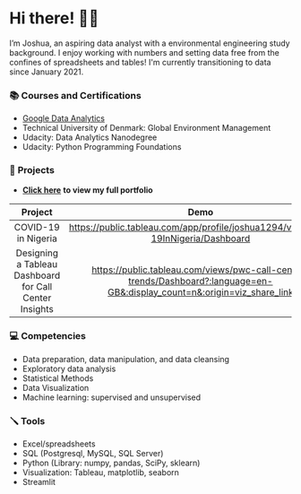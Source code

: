 # **Hi there!** 👋🏼
I’m Joshua, an aspiring data analyst with a environmental engineering study background. I enjoy working with numbers and setting data free from the confines of spreadsheets and tables! I'm currently transitioning to data since January 2021.

### 📚 **Courses and Certifications**
- [Google Data Analytics](https://coursera.org/share/8a35ef7a5a2b72c40624bf6394bdec31)
- Technical University of Denmark: Global Environment Management
- Udacity: Data Analytics Nanodegree
- Udacity: Python Programming Foundations


### 📂 **Projects**
- [**Click here**](https://joshuaolubori.github.io/portfolio-react1/#portfolio) **to view my full portfolio**

| Project | Demo   | Code   |
| :-----: | :---: | :---: |
| COVID-19 in Nigeria | https://public.tableau.com/app/profile/joshua1294/viz/Covid-19InNigeria/Dashboard   | https://joshuaolubori.github.io/portfolio-react1/#1  |
| Designing a Tableau Dashboard for Call Center Insights | https://public.tableau.com/views/pwc-call-centre-trends/Dashboard?:language=en-GB&:display_count=n&:origin=viz_share_link   |  -   |

### 💻 **Competencies**
- Data preparation, data manipulation, and data cleansing
- Exploratory data analysis
- Statistical Methods
- Data Visualization
- Machine learning: supervised and unsupervised

### 🪛 **Tools**
- Excel/spreadsheets
- SQL (Postgresql, MySQL, SQL Server)
- Python (Library: numpy, pandas, SciPy, sklearn)
- Visualization: Tableau, matplotlib, seaborn
- Streamlit
